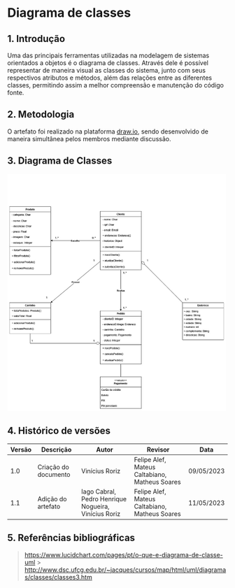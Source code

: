# Diagrama de classes

## 1. Introdução

Uma das principais ferramentas utilizadas na modelagem de sistemas orientados a objetos é o diagrama de classes. Através dele é possível representar de maneira visual as classes do sistema, junto com seus respectivos atributos e métodos, além das relações entre as diferentes classes, permitindo assim a melhor compreensão e manutenção do código fonte.

## 2. Metodologia

O artefato foi realizado na plataforma [draw.io](https://www.drawio.com/), sendo desenvolvido de maneira simultânea pelos membros mediante discussão.

## 3. Diagrama de Classes

<img src="./images/classes.jpg" alt="" width="500" /><br>

## 4. Histórico de versões

| Versão | Descrição            | Autor                                                | Revisor                                        | Data       |
| ------ | -------------------- | ---------------------------------------------------- | ---------------------------------------------- | ---------- |
| 1.0    | Criação do documento | Vinícius Roriz                                       | Felipe Alef, Mateus Caltabiano, Matheus Soares | 09/05/2023 |
| 1.1    | Adição do artefato   | Iago Cabral, Pedro Henrique Nogueira, Vinícius Roriz | Felipe Alef, Mateus Caltabiano, Matheus Soares | 11/05/2023 |

## 5. Referências bibliográficas

> https://www.lucidchart.com/pages/pt/o-que-e-diagrama-de-classe-uml > http://www.dsc.ufcg.edu.br/~jacques/cursos/map/html/uml/diagramas/classes/classes3.htm
